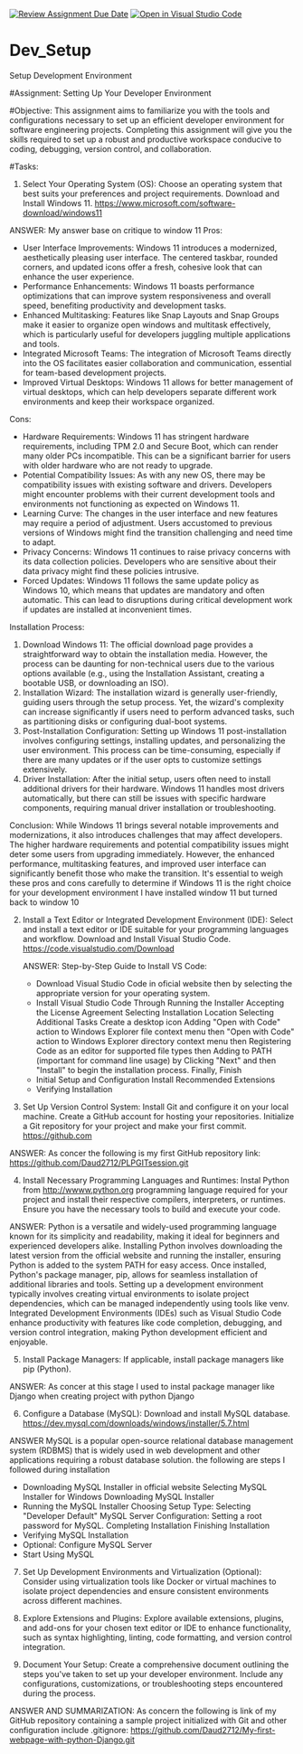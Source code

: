 [![Review Assignment Due Date](https://classroom.github.com/assets/deadline-readme-button-22041afd0340ce965d47ae6ef1cefeee28c7c493a6346c4f15d667ab976d596c.svg)](https://classroom.github.com/a/vbnbTt5m)
[![Open in Visual Studio Code](https://classroom.github.com/assets/open-in-vscode-2e0aaae1b6195c2367325f4f02e2d04e9abb55f0b24a779b69b11b9e10269abc.svg)](https://classroom.github.com/online_ide?assignment_repo_id=15272832&assignment_repo_type=AssignmentRepo)
# Dev_Setup
Setup Development Environment

#Assignment: Setting Up Your Developer Environment

#Objective:
This assignment aims to familiarize you with the tools and configurations necessary to set up an efficient developer environment for software engineering projects. Completing this assignment will give you the skills required to set up a robust and productive workspace conducive to coding, debugging, version control, and collaboration.

#Tasks:


1. Select Your Operating System (OS):
   Choose an operating system that best suits your preferences and project requirements. Download and Install Windows 11. https://www.microsoft.com/software-download/windows11

ANSWER:
My answer base on critique to window 11
Pros:
   - User Interface Improvements: Windows 11 introduces a modernized, aesthetically pleasing user interface. The centered taskbar, rounded corners, and updated icons offer a fresh, cohesive look that can enhance the user experience.
   - Performance Enhancements: Windows 11 boasts performance optimizations that can improve system responsiveness and overall speed, benefiting productivity and development tasks.
   - Enhanced Multitasking: Features like Snap Layouts and Snap Groups make it easier to organize open windows and multitask effectively, which is particularly useful for developers juggling multiple applications and tools.
   - Integrated Microsoft Teams: The integration of Microsoft Teams directly into the OS facilitates easier collaboration and communication, essential for team-based development projects.
   - Improved Virtual Desktops: Windows 11 allows for better management of virtual desktops, which can help developers separate different work environments and keep their workspace organized.

Cons:
   - Hardware Requirements: Windows 11 has stringent hardware requirements, including TPM 2.0 and Secure Boot, which can render many older PCs incompatible. This can be a significant barrier for users with older hardware who are not ready to upgrade.
   - Potential Compatibility Issues: As with any new OS, there may be compatibility issues with existing software and drivers. Developers might encounter problems with their current development tools and environments not functioning as expected on Windows 11.
   - Learning Curve: The changes in the user interface and new features may require a period of adjustment. Users accustomed to previous versions of Windows might find the transition challenging and need time to adapt.
   - Privacy Concerns: Windows 11 continues to raise privacy concerns with its data collection policies. Developers who are sensitive about their data privacy might find these policies intrusive.
   - Forced Updates: Windows 11 follows the same update policy as Windows 10, which means that updates are mandatory and often automatic. This can lead to disruptions during critical development work if updates are installed at inconvenient times.

Installation Process:
   1. Download Windows 11: The official download page provides a straightforward way to obtain the installation media. However, the process can be daunting for non-technical users due to the various options available (e.g., using the Installation Assistant, creating a bootable USB, or downloading an ISO).
   2. Installation Wizard: The installation wizard is generally user-friendly, guiding users through the setup process. Yet, the wizard's complexity can increase significantly if users need to perform advanced tasks, such as partitioning disks or configuring dual-boot systems.
   3. Post-Installation Configuration: Setting up Windows 11 post-installation involves configuring settings, installing updates, and personalizing the user environment. This process can be time-consuming, especially if there are many updates or if the user opts to customize settings extensively.
   4. Driver Installation: After the initial setup, users often need to install additional drivers for their hardware. Windows 11 handles most drivers automatically, but there can still be issues with specific hardware components, requiring manual driver installation or troubleshooting.

Conclusion:
While Windows 11 brings several notable improvements and modernizations, it also introduces challenges that may affect developers. The higher hardware requirements and potential compatibility issues might deter some users from upgrading immediately. However, the enhanced performance, multitasking features, and improved user interface can significantly benefit those who make the transition. It's essential to weigh these pros and cons carefully to determine if Windows 11 is the right choice for your development environment
I have installed window 11 but turned back to window 10


2. Install a Text Editor or Integrated Development Environment (IDE):
   Select and install a text editor or IDE suitable for your programming languages and workflow. Download and Install Visual Studio Code. https://code.visualstudio.com/Download

   ANSWER:
      Step-by-Step Guide to Install VS Code:
   - Download Visual Studio Code in oficial website then by selecting the appropriate version for your operating system.
   - Install Visual Studio Code
      Through Running the Installer
      Accepting the License Agreement
      Selecting Installation Location
      Selecting Additional Tasks
      Create a desktop icon
Adding "Open with Code" action to Windows Explorer file context menu
then "Open with Code" action to Windows Explorer directory context menu
then Registering Code as an editor for supported file types
then Adding to PATH (important for command line usage)
by Clicking "Next" and then "Install" to begin the installation process.
   Finally, Finish
   - Initial Setup and Configuration
   Install Recommended Extensions
   - Verifying Installation


3. Set Up Version Control System:
   Install Git and configure it on your local machine. Create a GitHub account for hosting your repositories. Initialize a Git repository for your project and make your first commit. https://github.com

ANSWER:
As concer the following is my first GitHub repository link: https://github.com/Daud2712/PLPGITsession.git


4. Install Necessary Programming Languages and Runtimes:
  Instal Python from http://wwww.python.org programming language required for your project and install their respective compilers, interpreters, or runtimes. Ensure you have the necessary tools to build and execute your code.

  ANSWER:
   Python is a versatile and widely-used programming language known for its simplicity and readability, making it ideal for beginners and experienced developers alike. Installing Python involves downloading the latest version from the official website and running the installer, ensuring Python is added to the system PATH for easy access. Once installed, Python's package manager, pip, allows for seamless installation of additional libraries and tools. Setting up a development environment typically involves creating virtual environments to isolate project dependencies, which can be managed independently using tools like venv. Integrated Development Environments (IDEs) such as Visual Studio Code enhance productivity with features like code completion, debugging, and version control integration, making Python development efficient and enjoyable.


5. Install Package Managers:
   If applicable, install package managers like pip (Python).

ANSWER:
As concer at this stage I used to instal package manager like Django when creating project with python Django


6. Configure a Database (MySQL):
   Download and install MySQL database. https://dev.mysql.com/downloads/windows/installer/5.7.html

ANSWER
MySQL is a popular open-source relational database management system (RDBMS) that is widely used in web development and other applications requiring a robust database solution.
the following are steps I followed during installation

   - Downloading MySQL Installer in official website
   Selecting MySQL Installer for Windows
   Downloading MySQL Installer
   - Running the MySQL Installer
   Choosing Setup Type:
   Selecting "Developer Default"
MySQL Server Configuration:
   Setting a root password for MySQL.
Completing Installation
Finishing Installation
   - Verifying MySQL Installation
   - Optional: Configure MySQL Server
   -  Start Using MySQL


7. Set Up Development Environments and Virtualization (Optional):
   Consider using virtualization tools like Docker or virtual machines to isolate project dependencies and ensure consistent environments across different machines.

8. Explore Extensions and Plugins:
   Explore available extensions, plugins, and add-ons for your chosen text editor or IDE to enhance functionality, such as syntax highlighting, linting, code formatting, and version control integration.

9. Document Your Setup:
    Create a comprehensive document outlining the steps you've taken to set up your developer environment. Include any configurations, customizations, or troubleshooting steps encountered during the process. 


ANSWER AND SUMMARIZATION:
As concern the following is link of my GitHub repository containing a sample project initialized with Git and other configuration include .gitignore: 
https://github.com/Daud2712/My-first-webpage-with-python-Django.git
